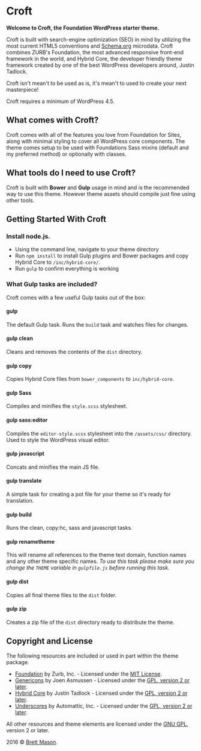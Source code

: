 # Croft
**Welcome to Croft, the Foundation WordPress starter theme.**

Croft is built with search-engine optimization (SEO) in mind by utilizing the most current HTML5 conventions and [Schema.org](http://schema.org) microdata.
Croft combines ZURB's Foundation, the most advanced responsive front-end framework in the world, and Hybrid Core, the developer friendly theme framework created by one of the best WordPress developers around, Justin Tadlock.

Croft isn't mean't to be used as is, it's mean't to used to create your next masterpiece!

Croft requires a minimum of WordPress 4.5.

## What comes with Croft?
Croft comes with all of the features you love from Foundation for Sites, along with minimal styling to cover all WordPress core components. The theme comes setup to be used with Foundations Sass mixins (default and my preferred method) or optionally with classes.

## What tools do I need to use Croft?
Croft is built with **Bower** and **Gulp** usage in mind and is the recommended way to use this theme.
However theme assets should compile just fine using other tools.

## Getting Started With Croft

### Install node.js.
- Using the command line, navigate to your theme directory
- Run `npm install` to install Gulp plugins and Bower packages and copy Hybrid Core to `/inc/hybrid-core/`.
- Run `gulp` to confirm everything is working

### What Gulp tasks are included?
Croft comes with a few useful Gulp tasks out of the box:

#### gulp
The default Gulp task. Runs the `build` task and watches files for changes.

#### gulp clean
Cleans and removes the contents of the `dist` directory.

#### gulp copy
Copies Hybrid Core files from `bower_components` to `inc/hybrid-core`.

#### gulp Sass
Compiles and minifies the `style.scss` stylesheet.

#### gulp sass:editor
Compiles the `editor-style.scss` stylesheet into the `/assets/css/` directory.
Used to style the WordPress visual editor.

#### gulp javascript
Concats and minifies the main JS file.

#### gulp translate
A simple task for creating a pot file for your theme so it's ready for translation.

#### gulp build
Runs the clean, copy:hc, sass and javascript tasks.

#### gulp renametheme
This will rename all references to the theme text domain, function names and any other theme specific names.
*To use this task please make sure you change the `THEME` variable in `gulpfile.js` before running this task.*

#### gulp dist
Copies all final theme files to the `dist` folder.

#### gulp zip
Creates a zip file of the `dist` directory ready to distribute the theme.

## Copyright and License
The following resources are included or used in part within the theme package.

* [Foundation](http://foundation.zurb.com) by Zurb, Inc. - Licensed under the [MIT License](https://opensource.org/licenses/MIT).
* [Genericons](http://genericons.com/) by Joen Asmussen - Licensed under the [GPL, version 2 or later](http://www.gnu.org/licenses/old-licenses/gpl-2.0.html).
* [Hybrid Core](http://themehybrid.com/) by Justin Tadlock - Licensed under the [GPL, version 2 or later](http://www.gnu.org/licenses/old-licenses/gpl-2.0.html).
* [Underscores](http://underscores.me/) by Automattic, Inc. - Licensed under the [GPL, version 2 or later](http://www.gnu.org/licenses/old-licenses/gpl-2.0.html).

All other resources and theme elements are licensed under the [GNU GPL](http://www.gnu.org/licenses/old-licenses/gpl-2.0.html), version 2 or later.

2016 &copy; [Brett Mason](http://croftwp.com).
